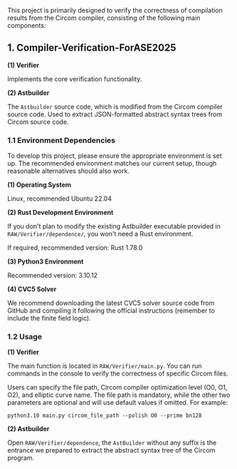 This project is primarily designed to verify the correctness of compilation results from the Circom compiler, consisting of the following main components:

## 1. Compiler-Verification-ForASE2025

**(1) Verifier**

Implements the core verification functionality.

**(2) Astbuilder**

The `Astbuilder` source code, which is modified from the Circom compiler source code. Used to extract JSON-formatted abstract syntax trees from Circom source code.

### 1.1 Environment Dependencies

To develop this project, please ensure the appropriate environment is set up. The recommended environment matches our current setup, though reasonable alternatives should also work.

**(1) Operating System**

Linux, recommended Ubuntu 22.04

**(2) Rust Development Environment**

If you don't plan to modify the existing Astbuilder executable provided in `RAW/Verifier/dependence/`, you won't need a Rust environment.

If required, recommended version: Rust 1.78.0

**(3) Python3 Environment**

Recommended version: 3.10.12

**(4) CVC5 Solver**

We recommend downloading the latest CVC5 solver source code from GitHub and compiling it following the official instructions (remember to include the finite field logic).

### 1.2 Usage

**(1) Verifier**

The main function is located in `RAW/Verifier/main.py`. You can run commands in the console to verify the correctness of specific Circom files.

Users can specify the file path, Circom compiler optimization level (O0, O1, O2), and elliptic curve name. The file path is mandatory, while the other two parameters are optional and will use default values if omitted. For example:

```
python3.10 main.py circom_file_path --polish O0 --prime bn128
```
**(2) Astbuilder**

Open `RAW/Verifier/dependence`, the `AstBuilder` without any suffix is the entrance we prepared to extract the abstract syntax tree of the Circom program.
